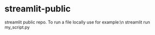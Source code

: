 # streamlit-public
streamlit public repo.
To run a file locally use for example:\n
streamlit run my_script.py
